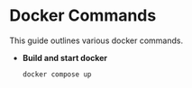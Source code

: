 # Docker Commands

This guide outlines various docker commands.

- **Build and start docker**
    ```
    docker compose up
    ```
